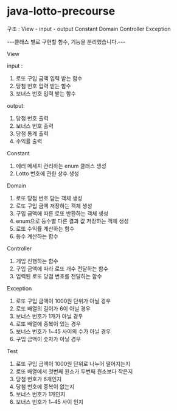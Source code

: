 # java-lotto-precourse
구조 :
View - input 
     - output
Constant 
Domain 
Controller
Exception

---클래스 별로 구현할 함수, 기능을 분리했습니다.---

View

input : 

1. 로또 구입 금액 입력 받는 함수
2. 당첨 번호 입력 받는 함수
3. 보너스 번호 입력 받는 함수

output:

1. 당첨 번호 출력
2. 보너스 번호 출력
3. 당첨 통계 출력
4. 수익률 출력

Constant

1. 에러 메세지 관리하는 enum 클래스 생성
2. Lotto 번호에 관한 상수 생성

Domain

1. 로또 당첨 번호 담는 객체 생성
2. 로또 구입 금액 저장하는 객체 생성
3. 구입 금액에 따른 로또 반환하는 객체 생성
4. enum으로 등수별 다른 결과 값 저장하는 객체 생성
5. 로또 수익률 계산하는 함수
6. 등수 계산하는 함수

Controller

1. 게임 진행하는 함수
2. 구입 금액에 따라 로또 개수 전달하는 함수
3. 입력된 로또 당첨 번호를 전달하는 함수

Exception

1. 로또 구입 금액이 1000원 단위가 아닐 경우
2. 로또 배열의 길이가 6이 아닐 경우
3. 보너스 번호가 1개가 아닐 경우
4. 로또 배열에 중복이 있는 경우
5. 보너스 번호가 1~45 사이의 수가 아닐 경우
6. 구입 금액이 숫자가 아닐 경우

Test

1. 로또 구입 금액이 1000원 단위로 나누어 떨어지는지
2. 로또 배열에서 첫번째 원소가 두번째 원소보다 작은지
3. 당첨 번호가 6개인지
4. 당첨 번호에 중복이 없는지
5. 보너스 번호가 1개인지
6. 보너스 번호가 1~45 사이 인지